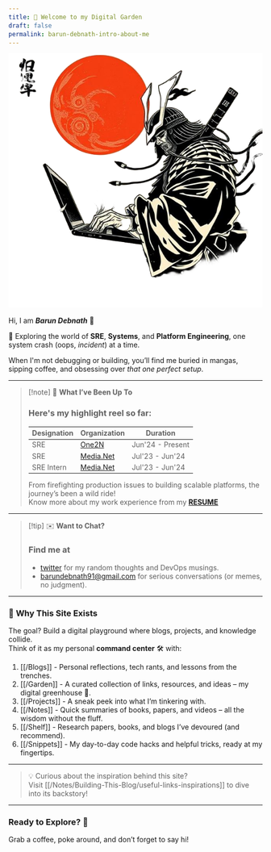 ```yaml
---
title: 👋 Welcome to my Digital Garden
draft: false
permalink: barun-debnath-intro-about-me
---
```


![My inspiration](./attachments/about-me.png)

Hi, I am ***Barun Debnath*** 👋

🚀 Exploring the world of **SRE**, **Systems**, and **Platform Engineering**, one system crash (oops, *incident*) at a time. 

When I'm not debugging or building, you’ll find me buried in mangas, sipping coffee, and obsessing over *that one perfect setup*.  

---

> [!note] 💼 **What I’ve Been Up To**
> ### Here's my highlight reel so far:  
>
> | **Designation** | **Organization** | **Duration** |
> | ----------------| ---------------- | ------------ |
> | SRE | [One2N](https://one2n.io/) | Jun'24 - Present |
> | SRE | [Media.Net](https://www.media.net/) | Jul'23 - Jun'24 |
> | SRE Intern | [Media.Net](https://www.media.net/) | Jul'23 - Jun'24 |
> 
> From firefighting production issues to building scalable platforms, the journey’s been a wild ride!  
> Know more about my work experience from my **[RESUME](https://drive.google.com/file/d/1kEe29ZLiOqxdEV0eDXisdqvwei3Fn4zh/view?usp=sharing)**

---

> [!tip] ✉️ **Want to Chat?**  
> 
> ### Find me at 
> - [twitter](https://twitter.com/heydensetsu) for my random thoughts and DevOps musings. 
> - [barundebnath91@gmail.com](mailto:barundebnath91@gmail.com) for serious conversations (or memes, no judgment).  

---

### 🎯 **Why This Site Exists** 

The goal? Build a digital playground where blogs, projects, and knowledge collide.  
Think of it as my personal **command center** 🛠️ with: 

1. [[/Blogs]] - Personal reflections, tech rants, and lessons from the trenches.
2. [[/Garden]] - A curated collection of links, resources, and ideas – my digital greenhouse 🌱.  
3. [[/Projects]] - A sneak peek into what I’m tinkering with.
4. [[/Notes]] - Quick summaries of books, papers, and videos – all the wisdom without the fluff.
5. [[/Shelf]] - Research papers, books, and blogs I’ve devoured (and recommend).
6. [[/Snippets]] - My day-to-day code hacks and helpful tricks, ready at my fingertips.

---

> 💡 Curious about the inspiration behind this site?  
> Visit [[/Notes/Building-This-Blog/useful-links-inspirations]] to dive into its backstory!

---

### Ready to Explore? 🌟  
Grab a coffee, poke around, and don’t forget to say hi!
